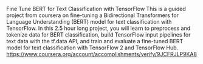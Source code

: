 Fine Tune BERT for Text Classification with TensorFlow
This is a guided project from coursera on fine-tuning a Bidirectional Transformers for Language Understanding (BERT) model for text classification with TensorFlow. In this 2.5 hour long project, you will learn to preprocess and tokenize data for BERT classification, build TensorFlow input pipelines for text data with the tf.data API, and train and evaluate a fine-tuned BERT model for text classification with TensorFlow 2 and TensorFlow Hub. 
https://www.coursera.org/account/accomplishments/verify/9JCFRJLP9KA8
